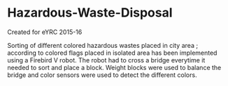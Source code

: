 # Hazardous-Waste-Disposal
Created for eYRC 2015-16

Sorting of different colored hazardous wastes placed in city area ; according to colored flags placed in isolated area has been implemented using a Firebird V robot. The robot had to cross a bridge everytime it needed to sort and place a block. Weight blocks were used to balance the bridge and color sensors were used to detect the different colors.
